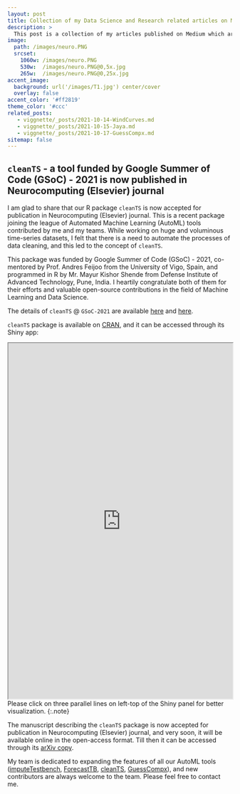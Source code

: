 ```yaml
---
layout: post
title: Collection of my Data Science and Research related articles on Medium
description: >
  This post is a collection of my articles published on Medium which are majorly related to Time Series Analysis, Data Science, and Research. 
image: 
  path: /images/neuro.PNG
  srcset:
    1060w: /images/neuro.PNG
    530w:  /images/neuro.PNG@0,5x.jpg
    265w:  /images/neuro.PNG@0,25x.jpg
accent_image: 
  background: url('/images/T1.jpg') center/cover
  overlay: false
accent_color: '#ff2819'
theme_color: '#ccc'
related_posts:
   - viggnette/_posts/2021-10-14-WindCurves.md
   - viggnette/_posts/2021-10-15-Jaya.md
   - viggnette/_posts/2021-10-17-GuessCompx.md
sitemap: false
---
```


## `cleanTS` - a tool funded by Google Summer of Code (GSoC) - 2021 is now published in Neurocomputing (Elsevier) journal

I am glad to share that our R package `cleanTS` is now accepted for publication in Neurocomputing (Elsevier) journal. This is a recent package joining the league of Automated Machine Learning (AutoML) tools contributed by me and my teams. While working on huge and voluminous time-series datasets, I felt that there is a need to automate the processes of data cleaning, and this led to the concept of `cleanTS`.

This package was funded by Google Summer of Code (GSoC) - 2021, co-mentored by Prof. Andres Feijoo from the University of Vigo, Spain, and programmed in R by Mr. Mayur Kishor Shende from Defense Institute of Advanced Technology, Pune, India. I heartily congratulate both of them for their efforts and valuable open-source contributions in the field of Machine Learning and Data Science. 

The details of `cleanTS` @ `GSoC-2021` are available [here](https://github.com/rstats-gsoc/gsoc2021/wiki/cleanTS) and [here](https://mayur1009.github.io/cleanTS/).

`cleanTS` package is available on [CRAN](https://cran.r-project.org/package=cleanTS), and it can be accessed through its Shiny app:

<iframe src="https://mayur1009.shinyapps.io/cleanTS/" width="100%" height="800px"></iframe>
Please click on three parallel lines on left-top of the Shiny panel for better visualization.
{:.note}

The manuscript describing the `cleanTS` package is now accepted for publication in Neurocomputing (Elsevier) journal, and very soon, it will be available online in the open-access format. Till then it can be accessed through its [arXiv copy](https://arxiv.org/abs/2110.11815).

My team is dedicated to expanding the features of all our AutoML tools ([imputeTestbench](https://www.neerajbokde.in/software/), [ForecastTB](https://www.neerajbokde.in/viggnette/2021-10-16-forecasttb/), [cleanTS](https://www.neerajbokde.in/software/), [GuessCompx](https://www.neerajbokde.in/viggnette/2021-10-17-GuessCompx/)), and new contributors are always welcome to the team. Please feel free to contact me.


[mm]: https://guides.github.com/features/mastering-markdown/
[ksyn]: https://kramdown.gettalong.org/syntax.html
[ksyntab]:https://kramdown.gettalong.org/syntax.html#tables
[ksynmath]: https://kramdown.gettalong.org/syntax.html#math-blocks
[katex]: https://khan.github.io/KaTeX/
[rtable]: https://dbushell.com/2016/03/04/css-only-responsive-tables/
